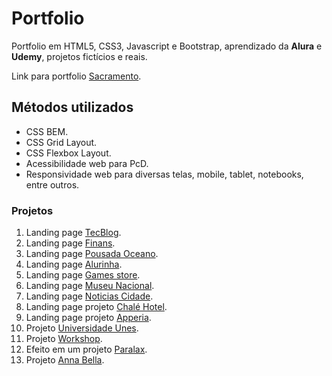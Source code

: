 # Portfolio

Portfolio em HTML5, CSS3, Javascript e Bootstrap, aprendizado da **Alura** e **Udemy**, projetos fictícios e reais. 

Link para portfolio [Sacramento](https://sacramento.dev.br/).

## Métodos utilizados

- CSS BEM.
- CSS Grid Layout.
- CSS Flexbox Layout.
-  Acessibilidade web para PcD. 
- Responsividade web para diversas telas, mobile, tablet, notebooks, entre outros.

### Projetos

1. Landing page [TecBlog](https://sacramento.dev.br/assets/TecBlog/index.html).
2. Landing page [Finans](https://sacramento.dev.br/assets/Projeto-Finans/index.html).
3. Landing page [Pousada Oceano](https://sacramento.dev.br/assets/Pousada-ocenao/index.html).
4. Landing page [Alurinha](https://sacramento.dev.br/assets/Alurinha/index.html).
5. Landing page [Games store](https://sacramento.dev.br/assets/live-store/index.html).
6. Landing page [Museu Nacional](https://sacramento.dev.br/assets/Museu-Nacional/index.html).
7. Landing page [Noticias Cidade](https://sacramento.dev.br/assets/Noticias%20Cidade/index.html).
8. Landing page projeto [Chalé Hotel](https://sacramento.dev.br/assets/Projeto-chale/index.html).
9. Landing page projeto [Apperia](https://sacramento.dev.br/assets/projeto-apeperia/index.html).
10. Projeto [Universidade Unes](https://sacramento.dev.br/assets/UNES/index.html). 
11. Projeto [Workshop](https://sacramento.dev.br/assets/Workshop/index.html).
12. Efeito em um projeto [Paralax](https://sacramento.dev.br/assets/Paralax/index.html).
13. Projeto [Anna Bella](https://sacramento.dev.br/assets/Annna-Bella/index.html).